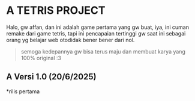 # A TETRIS PROJECT

Halo, gw affan, dan ini adalah game pertama yang gw buat, iya, ini cuman remake dari game tetris, tapi ini pencapaian tertinggi gw saat ini sebagai orang yg belajar web otodidak bener bener dari nol.
>semoga kedepannya gw bisa terus maju dan membuat karya yang 100% original :3

## A Versi 1.0 (20/6/2025)
*rilis pertama
